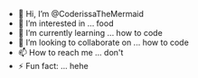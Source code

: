 - 👋 Hi, I’m @CoderissaTheMermaid
- 👀 I’m interested in ... food
- 🌱 I’m currently learning ... how to code
- 💞️ I’m looking to collaborate on ... how to code
- 📫 How to reach me ... don't 
- ⚡ Fun fact: ... hehe

<!---
CoderissaTheMermaid/CoderissaTheMermaid is a ✨ special ✨ repository because its `README.md` (this file) appears on your GitHub profile.
You can click the Preview link to take a look at your changes.
--->
